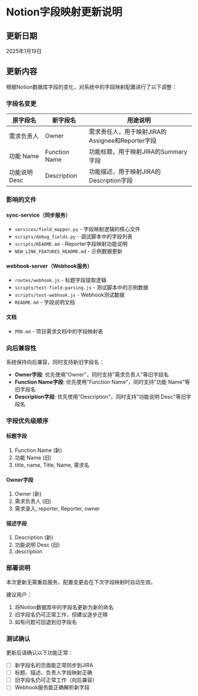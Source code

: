 # Notion字段映射更新说明

## 更新日期
2025年1月19日

## 更新内容

根据Notion数据库字段的变化，对系统中的字段映射配置进行了以下调整：

### 字段名变更

| 原字段名 | 新字段名 | 用途说明 |
|---------|---------|---------|
| 需求负责人 | Owner | 需求责任人，用于映射JIRA的Assignee和Reporter字段 |
| 功能 Name | Function Name | 功能标题，用于映射JIRA的Summary字段 |
| 功能说明 Desc | Description | 功能描述，用于映射JIRA的Description字段 |

### 影响的文件

#### sync-service（同步服务）
- `services/field_mapper.py` - 字段映射逻辑的核心文件
- `scripts/debug_fields.py` - 调试脚本中的字段列表
- `scripts/README.md` - Reporter字段映射功能说明
- `NEW_LINK_FEATURES_README.md` - 示例数据更新

#### webhook-server（Webhook服务）
- `routes/webhook.js` - 标题字段提取逻辑
- `scripts/test-field-parsing.js` - 测试脚本中的示例数据
- `scripts/test-webhook.js` - Webhook测试数据
- `README.md` - 字段说明文档

#### 文档
- `PRD.md` - 项目需求文档中的字段映射表

### 向后兼容性

系统保持向后兼容，同时支持新旧字段名：

- **Owner字段**: 优先使用"Owner"，同时支持"需求负责人"等旧字段名
- **Function Name字段**: 优先使用"Function Name"，同时支持"功能 Name"等旧字段名  
- **Description字段**: 优先使用"Description"，同时支持"功能说明 Desc"等旧字段名

### 字段优先级顺序

#### 标题字段
1. Function Name (新)
2. 功能 Name (旧)
3. title, name, Title, Name, 需求名

#### Owner字段
1. Owner (新)
2. 需求负责人 (旧)
3. 需求录入, reporter, Reporter, owner

#### 描述字段
1. Description (新)
2. 功能说明 Desc (旧)
3. description

### 部署说明

本次更新无需重启服务，配置变更会在下次字段映射时自动生效。

建议用户：
1. 将Notion数据库中的字段名更新为新的命名
2. 旧字段名仍可正常工作，但建议逐步迁移
3. 如有问题可回退到旧字段名

### 测试确认

更新后请确认以下功能正常：
- [ ] 新字段名的页面能正常同步到JIRA
- [ ] 标题、描述、负责人字段映射正确
- [ ] 旧字段名仍可正常工作（向后兼容）
- [ ] Webhook服务能正确解析新字段 